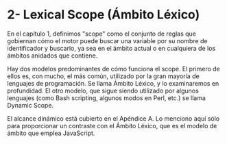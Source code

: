 # 2- Lexical Scope \(Ámbito Léxico\)

En el capítulo 1, definimos "scope" como el conjunto de reglas que gobiernan cómo el motor puede buscar una variable por su nombre de identificador y buscarlo, ya sea en el ámbito actual o en cualquiera de los ámbitos anidados que contiene.

Hay dos modelos predominantes de cómo funciona el scope. El primero de ellos es, con mucho, el más común, utilizado por la gran mayoría de lenguajes de programación. Se llama Ámbito Léxico, y lo examinaremos en profundidad. El otro modelo, que sigue siendo utilizado por algunos lenguajes \(como Bash scripting, algunos modos en Perl, etc.\) se llama Dynamic Scope.

El alcance dinámico está cubierto en el Apéndice A. Lo menciono aquí sólo para proporcionar un contraste con el Ámbito Léxico, que es el modelo de ámbito que emplea JavaScript.



